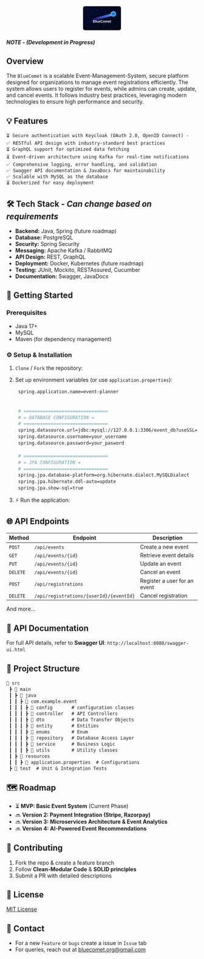 <div style="text-align: center;">
    <img src="images/blue-comet-logo.svg" alt="BlueComet Logo" style="width: 20%;" />
</div>

##### NOTE - *(Development in Progress)*
## Overview

The `BlueComet` is a scalable Event-Management-System, secure platform designed for organizations to manage event registrations efficiently. The system allows users to register for events, while admins can create, update, and cancel events. It follows industry best practices, leveraging modern technologies to ensure high performance and security.

## 💡 Features
    ⏳ Secure authentication with Keycloak (OAuth 2.0, OpenID Connect) - 
    ✅ RESTful API design with industry-standard best practices
    ⏳ GraphQL support for optimized data fetching
    ⏳ Event-driven architecture using Kafka for real-time notifications
    ✅ Comprehensive logging, error handling, and validation
    ✅ Swagger API documentation & JavaDocs for maintainability
    ✅ Scalable with MySQL as the database
    ⏳ Dockerized for easy deployment

## 🛠️ Tech Stack - *Can change based on requirements*
- **Backend:** Java, Spring (future roadmap)
- **Database:** PostgreSQL
- **Security:** Spring Security
- **Messaging:** Apache Kafka / RabbitMQ
- **API Design:** REST, GraphQL
- **Deployment:** Docker, Kubernetes (future roadmap)
- **Testing:** JUnit, Mockito, RESTAssured, Cucumber
- **Documentation:** Swagger, JavaDocs

## 🚀 Getting Started

### Prerequisites
- Java 17+
- MySQL
- Maven (for dependency management)

### ⚙️ Setup & Installation
1. `Clone` / `Fork` the repository:

2. Set up environment variables (or use `application.properties`):
   ```sh
    spring.application.name=event-planner


    # ===============================
    # = DATABASE CONFIGURATION =
    # ===============================
    spring.datasource.url=jdbc:mysql://127.0.0.1:3306/event_db?useSSL=false&serverTimezone=UTC
    spring.datasource.username=your_username
    spring.datasource.password=your_pasword
    
    # ===============================
    # = JPA CONFIGURATION =
    # ===============================
    spring.jpa.database-platform=org.hibernate.dialect.MySQLDialect
    spring.jpa.hibernate.ddl-auto=update
    spring.jpa.show-sql=true
   ```

4. ⚡ Run the application:

## 🌐 API Endpoints
| Method | Endpoint | Description |
|--------|---------|-------------|
| `POST` | `/api/events` | Create a new event |
| `GET`  | `/api/events/{id}` | Retrieve event details |
| `PUT`  | `/api/events/{id}` | Update an event |
| `DELETE` | `/api/events/{id}` | Cancel an event |
| `POST` | `/api/registrations` | Register a user for an event |
| `DELETE` | `/api/registrations/{userId}/{eventId}` | Cancel registration |

And more...

## 📖 API Documentation
For full API details, refer to **Swagger UI**: `http://localhost:8080/swagger-ui.html`

## 📂 Project Structure
```
📂 src
 ┣ 📂 main
 ┃ ┣ 📂 java
 ┃ ┃ ┣ 📂 com.example.event
 ┃ ┃ ┃ ┣ 📂 config       # configuration classes
 ┃ ┃ ┃ ┣ 📂 controller   # API Controllers
 ┃ ┃ ┃ ┣ 📂 dto          # Data Transfer Objects
 ┃ ┃ ┃ ┣ 📂 entity       # Entities
 ┃ ┃ ┃ ┣ 📂 enums        # Enum
 ┃ ┃ ┃ ┣ 📂 repository   # Database Access Layer
 ┃ ┃ ┃ ┣ 📂 service      # Business Logic
 ┃ ┃ ┃ ┣ 📂 utils        # Utility classes
 ┃ ┣ 📂 resources
 ┃ ┃ ┣ 📜 application.properties  # Configurations
 ┣ 📂 test  # Unit & Integration Tests
```

## 🗺️ Roadmap
- ⏳ **MVP: Basic Event System** (Current Phase)
- 🔜 **Version 2: Payment Integration (Stripe, Razorpay)**
- 🔜 **Version 3: Microservices Architecture & Event Analytics**
- 🔜 **Version 4: AI-Powered Event Recommendations**

## 🤝 Contributing
1. Fork the repo & create a feature branch
2. Follow **Clean-Modular Code** & **SOLID principles**
3. Submit a PR with detailed descriptions

## 📜 License
[MIT License](LICENSE)

## 📧 Contact
- For a new `Feature` or `bugs` create a issue in `Issue` tab
- For queries, reach out at [bluecomet.org@gmail.com](mailto:bluecomet.org@gmail.com)

